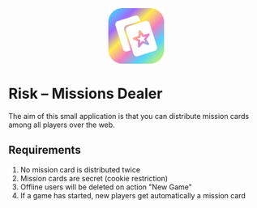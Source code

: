 <p align="center">
  <img src="./docs/risk_missions_dealer_icon.png" alt="risk logo" height="110">
</p>

# Risk – Missions Dealer

The aim of this small application is that you can distribute mission cards among all players over the web.

## Requirements

1. No mission card is distributed twice
2. Mission cards are secret (cookie restriction)
3. Offline users will be deleted on action "New Game"
4. If a game has started, new players get automatically a mission card
